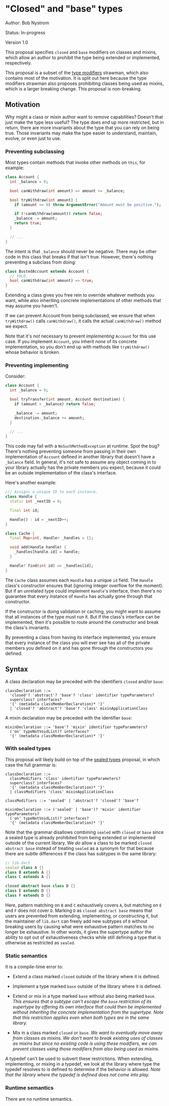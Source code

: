 # "Closed" and "base" types

Author: Bob Nystrom

Status: In-progress

Version 1.0

This proposal specifies `closed` and `base` modifiers on classes and mixins,
which allow an author to prohibit the type being extended or implemented,
respectively.

This proposal is a subset of the [type modifiers][] strawman, which also
contains most of the motivation. It is split out here because the type modifiers
strawman also proposes prohibiting classes being used as mixins, which is a
larger breaking change. This proposal is non-breaking.

[type modifiers]: https://github.com/dart-lang/language/blob/master/working/type-modifiers/feature-specification.md

## Motivation

Why might a class or mixin author want to *remove* capabilities? Doesn't that
just make the type less useful? The type does end up more restricted, but in
return, there are more invariants about the type that you can rely on being
true. Those invariants may make the type easier to understand, maintain, evolve,
or even just to use.

### Preventing subclassing

Most types contain methods that invoke other methods on `this`, for example:

```dart
class Account {
  int _balance = 0;

  bool canWithdraw(int amount) => amount <= _balance;

  bool tryWithdraw(int amount) {
    if (amount <= 0) throw ArgumentError("Amount must be positive.");

    if (!canWithdraw(amount)) return false;
    _balance -= amount;
    return true;
  }

  // ...
}
```

The intent is that `_balance` should never be negative. There may be other code
in this class that breaks if that isn't true. However, there's nothing
preventing a subclass from doing:

```dart
class BustedAccount extends Account {
  // YOLO.
  bool canWithdraw(int amount) => true;
}
```

Extending a class gives you free rein to override whatever methods you want,
while also inheriting concrete implementations of other methods that may
assume you haven't.

If we can prevent Account from being subclassed, we ensure that when
`tryWithdraw()` calls `canWithdraw()`, it calls the actual `canWithdraw()`
method we expect.

Note that it's *not* necessary to prevent *implementing* `Account` for this use
case. If you implement `Account`, you inherit *none* of its concrete
implementation, so you don't end up with methods like `tryWithdraw()` whose
behavior is broken.

### Preventing implementing

Consider:

```dart
class Account {
  int _balance = 0;

  bool tryTransfer(int amount, Account destination) {
    if (amount > _balance) return false;

    _balance -= amount;
    destination._balance += amount;
  }

  // ...
}
```

This code may fail with a `NoSuchMethodException` at runtime. Spot the bug?
There's nothing preventing someone from passing in their own implementation of
`Account` defined in another library that doesn't have a `_balance` field. In
general, it's not safe to assume any object coming in to your library actually
has the private members you expect, because it could be an outside
implementation of the class's interface.

Here's another example:

```dart
/// Assigns a unique ID to each instance.
class Handle {
  static int _nextID = 0;

  final int id;

  Handle() : id = _nextID++;
}

class Cache {
  final Map<int, Handle> _handles = {};

  void add(Handle handle) {
    _handles[handle.id] = handle;
  }

  Handle? find(int id) => _handles[id];
}
```

The `Cache` class assumes each `Handle` has a unique `id` field. The `Handle`
class's constructor ensures that (ignoring integer overflow for the moment).
But if an unrelated type could implement `Handle`'s interface, then there's
no guarantee that every instance of `Handle` has actually gone through that
constructor.

If the constructor is doing validation or caching, you might want to assume that
all instances of the type must run it. But if the class's interface can be
implemented, then it's possible to route around the constructor and break the
class's invariants.

By preventing a class from having its interface implemented, you ensure that
every instance of the class you will ever see has all of the private members you
defined on it and has gone through the constructors you defined.

## Syntax

A class declaration may be preceded with the identifiers `closed` and/or `base`:

```
classDeclaration ::=
  'closed'? 'abstract'? 'base'? 'class' identifier typeParameters?
  superclass? interfaces?
  '{' (metadata classMemberDeclaration)* '}'
  | 'closed'? 'abstract'? 'base'? 'class' mixinApplicationClass
```

A mixin declaration may be preceded with the identifier `base`:

```
mixinDeclaration ::= 'base'? 'mixin' identifier typeParameters?
  ('on' typeNotVoidList)? interfaces?
  '{' (metadata classMemberDeclaration)* '}'
```

### With sealed types

This proposal will likely build on top of the [sealed types][] proposal, in
which case the full grammar is:

[sealed types]: https://github.com/dart-lang/language/blob/master/working/sealed-types/feature-specification.md

```
classDeclaration ::=
  classModifiers 'class' identifier typeParameters?
  superclass? interfaces?
  '{' (metadata classMemberDeclaration)* '}'
  | classModifiers 'class' mixinApplicationClass

classModifiers ::= 'sealed' | 'abstract'? 'closed'? 'base'?

mixinDeclaration ::= ('sealed' | 'base')? 'mixin' identifier typeParameters?
  ('on' typeNotVoidList)? interfaces?
  '{' (metadata classMemberDeclaration)* '}'
```

Note that the grammar disallows combining `sealed` with `closed` or `base` since
a sealed type is already prohibited from being extended or implemented outside
of the current library. We *do* allow a class to be marked `closed abstract
base` instead of treating `sealed` as a synonym for that because there are
subtle differences if the class has subtypes in the same library:

```dart
// lib.dart
sealed class A {}
class B extends A {}
class C extends A {}

closed abstract base class D {}
class E extends D {}
class F extends D {}
```

Here, pattern matching on `B` and `C` exhaustively covers `A`, but matching on
`E` and `F` does not cover `D`. Marking `D` as `closed abstract base` means that
users are prevented from extending, implementing, or constructing it, but the
maintainer of `lib.dart` can freely add new subtypes of `D` without breaking
users by causing what were exhaustive pattern matches to no longer be
exhaustive. In other words, it gives the supertype author the ability to opt
out of exhaustiveness checks while still defining a type that is otherwise as
restricted as `sealed`.

### Static semantics

It is a compile-time error to:

*   Extend a class marked `closed` outside of the library where it is defined.

*   Implement a type marked `base` outside of the library where it is defined.

*   Extend or mix in a type marked `base` without also being marked `base`.
    *This ensures that a subtype can't escape the `base` restriction of its
    supertype by offering its _own_ interface that could then be implemented
    without inheriting the concrete implementation from the supertype. Note that
    this restriction applies even when both types are in the same library.*

*   Mix in a class marked `closed` or `base`. *We want to eventually move away
    from classes as mixins. We don't want to break existing uses of classes as
    mixins but since no existing code is using these modifiers, we can prevent
    classes using those modifiers from also being used as mixins.*

A typedef can't be used to subvert these restrictions. When extending,
implementing, or mixing in a typedef, we look at the library where type the
typedef resolves to is defined to determine if the behavior is allowed. *Note
that the library where the _typedef_ is defined does not come into play.*

### Runtime semantics

There are no runtime semantics.
